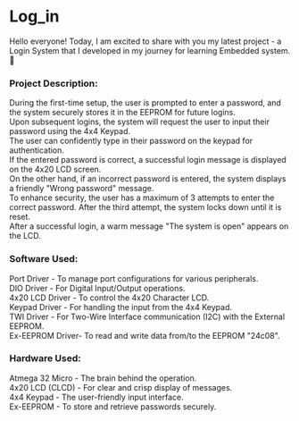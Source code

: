 # Log_in
Hello everyone! Today, I am excited to share with you my latest project - a Login System that I developed in my journey for learning Embedded system. 🚀

<h3>Project Description:</h3>

During the first-time setup, the user is prompted to enter a password, and the system securely stores it in the EEPROM for future logins.  
Upon subsequent logins, the system will request the user to input their password using the 4x4 Keypad.  
The user can confidently type in their password on the keypad for authentication.  
If the entered password is correct, a successful login message is displayed on the 4x20 LCD screen.  
On the other hand, if an incorrect password is entered, the system displays a friendly "Wrong password" message.  
To enhance security, the user has a maximum of 3 attempts to enter the correct password. After the third attempt, the system locks down until it is reset.  
After a successful login, a warm message "The system is open" appears on the LCD.  

<h3> Software Used:</h3>

Port Driver     - To manage port configurations for various peripherals.  
DIO Driver      - For Digital Input/Output operations.  
4x20 LCD Driver - To control the 4x20 Character LCD.  
Keypad Driver   - For handling the input from the 4x4 Keypad.  
TWI Driver      - For Two-Wire Interface communication (I2C) with the External EEPROM.  
Ex-EEPROM Driver- To read and write data from/to the EEPROM "24c08".  

<h3> Hardware Used:</h3>

Atmega 32 Micro - The brain behind the operation.  
4x20 LCD (CLCD) - For clear and crisp display of messages.  
4x4 Keypad      - The user-friendly input interface.  
Ex-EEPROM       - To store and retrieve passwords securely.  




